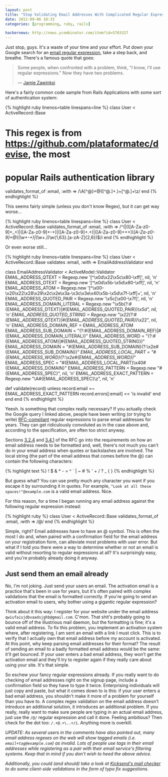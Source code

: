 ```yaml
---
layout: post
title: "Stop Validating Email Addresses With Complicated Regular Expressions"
date: 2012-09-06 10:33
categories: [programming, ruby, rails]

hackernews: http://news.ycombinator.com/item?id=5763327
---
```


Just stop, guys. It's a waste of your time and your effort. Put down your Google search for an [email regular expression](http://www.google.com/search?q=email+regex), take a step back, and breathe. There's a famous quote that goes:

> Some people, when confronted with a problem, think, "I know, I'll use regular expressions." Now they have two problems.
>
> — [Jamie Zawinksi](http://regex.info/blog/2006-09-15/247)

Here's a fairly common code sample from Rails Applications with some sort of authentication system:

{% highlight ruby linenos=table linespans=line %}
class User < ActiveRecord::Base
  # This regex is from https://github.com/plataformatec/devise, the most
  # popular Rails authentication library
  validates_format_of :email, :with => /\A[^@]+@([^@\.]+\.)+[^@\.]+\z/
end
{% endhighlight %}

This seems fairly simple (unless you don't know Regex), but it can get way worse...

{% highlight ruby linenos=table linespans=line %}
class User < ActiveRecord::Base
  validates_format_of :email, :with => /^(|(([A-Za-z0-9]+_+)|([A-Za-z0-9]+\-+)|([A-Za-z0-9]+\.+)|([A-Za-z0-9]+\++))*[A-Za-z0-9]+@((\w+\-+)|(\w+\.))*\w{1,63}\.[a-zA-Z]{2,6})$/i
end
{% endhighlight %}

Or even worse still...

{% highlight ruby linenos=table linespans=line %}
class User < ActiveRecord::Base
  validates :email, :with => EmailAddressValidator
end

class EmailAddressValidator < ActiveModel::Validator
  EMAIL_ADDRESS_QTEXT           = Regexp.new '[^\\x0d\\x22\\x5c\\x80-\\xff]', nil, 'n'
  EMAIL_ADDRESS_DTEXT           = Regexp.new '[^\\x0d\\x5b-\\x5d\\x80-\\xff]', nil, 'n'
  EMAIL_ADDRESS_ATOM            = Regexp.new '[^\\x00-\\x20\\x22\\x28\\x29\\x2c\\x2e\\x3a-\\x3c\\x3e\\x40\\x5b-\\x5d\\x7f-\\xff]+', nil, 'n'
  EMAIL_ADDRESS_QUOTED_PAIR     = Regexp.new '\\x5c[\\x00-\\x7f]', nil, 'n'
  EMAIL_ADDRESS_DOMAIN_LITERAL  = Regexp.new "\\x5b(?:#{EMAIL_ADDRESS_DTEXT}|#{EMAIL_ADDRESS_QUOTED_PAIR})*\\x5d", nil, 'n'
  EMAIL_ADDRESS_QUOTED_STRING   = Regexp.new "\\x22(?:#{EMAIL_ADDRESS_QTEXT}|#{EMAIL_ADDRESS_QUOTED_PAIR})*\\x22", nil, 'n'
  EMAIL_ADDRESS_DOMAIN_REF      = EMAIL_ADDRESS_ATOM
  EMAIL_ADDRESS_SUB_DOMAIN      = "(?:#{EMAIL_ADDRESS_DOMAIN_REF}|#{EMAIL_ADDRESS_DOMAIN_LITERAL})"
  EMAIL_ADDRESS_WORD            = "(?:#{EMAIL_ADDRESS_ATOM}|#{EMAIL_ADDRESS_QUOTED_STRING})"
  EMAIL_ADDRESS_DOMAIN          = "#{EMAIL_ADDRESS_SUB_DOMAIN}(?:\\x2e#{EMAIL_ADDRESS_SUB_DOMAIN})*"
  EMAIL_ADDRESS_LOCAL_PART      = "#{EMAIL_ADDRESS_WORD}(?:\\x2e#{EMAIL_ADDRESS_WORD})*"
  EMAIL_ADDRESS_SPEC            = "#{EMAIL_ADDRESS_LOCAL_PART}\\x40#{EMAIL_ADDRESS_DOMAIN}"
  EMAIL_ADDRESS_PATTERN         = Regexp.new "#{EMAIL_ADDRESS_SPEC}", nil, 'n'
  EMAIL_ADDRESS_EXACT_PATTERN   = Regexp.new "\\A#{EMAIL_ADDRESS_SPEC}\\z", nil, 'n'

  def validate(record)
    unless record.email =~ EMAIL_ADDRESS_EXACT_PATTERN
      record.errors[:email] << 'is invalid'
    end
  end
end
{% endhighlight %}

Yeesh. Is something that complex really necessary? If you actually check the Google query I linked above, people have been writing (or trying to write) [RFC-compliant](http://tools.ietf.org/html/rfc2822) regular expressions to parse email addresses for years. They can get ridiculously convoluted as in the case above and, according to the specification, are often too strict anyway.

Sections [3.2.4](http://tools.ietf.org/html/rfc2822#section-3.2.4) and [3.4.1](http://tools.ietf.org/html/rfc2822#section-3.4.1) of the RFC go into the requirements on how an email address needs to be formatted and, well, there's not much you can't do in your email address when quotes or backslashes are involved. The local string (the part of the email address that comes before the @) can contain the following characters:

{% highlight text %}
! $ & * - = ^ ` | ~ # % ' + / ? _ { }
{% endhighlight %}

But guess what? You can use pretty much any character you want if you escape it by surrounding it in quotes. For example, `"Look at all these spaces!"@example.com` is a valid email address. Nice.

For this reason, for a time I began running any email address against the following regular expression instead:

{% highlight ruby %}
class User < ActiveRecord::Base
  validates_format_of :email, :with => /@/
end
{% endhighlight %}

Simple, right? Email addresses have to have an @ symbol. This is often the most I do and, when paired with a confirmation field for the email address on your registration form, can alleviate most problems with user error. But what if I told you there were a way to determine whether or not an email is valid without resorting to regular expressions at all? It's surprisingly easy, and you're probably already doing it anyway.

## Just send them an email already

No, I'm not joking. Just send your users an email. The activation email is a practice that's been in use for years, but it's often paired with complex validations that the email is formatted correctly. If you're going to send an activation email to users, why bother using a gigantic regular expression?

Think about it this way: I register for your website under the email address `qwiufaisjdbvaadsjghb@gmail.com`. C'mon. That shit's probably going to bounce off of the illustrious mail daemon, but the formatting is fine; it's a valid email address. To fix this problem, you implement an activation system where, after registering, I am sent an email with a link I must click. This is to verify that I actually own that email address before my account is activated. At this point, why keep parsing email addresses for their format? The result of sending an email to a badly formatted email address would be the same: it'll get bounced. If your user enters a bad email address, they won't get the activation email and they'll try to register again if they really care about using your site. It's that simple.

So eschew your fancy regular expressions already. If you really want to do checking of email addresses right on the signup page, include a confirmation field so they have to type it twice. Enterprising individuals will just copy and paste, but what it comes down to is this: if your user enters a bad email address, you shouldn't make it more of a problem for yourself than you have to. A complex regex validation on the email address doesn't introduce an additional solution, it introduces an additional problem. If you really, really want to make sure people are typing in an actual email address, just use the `/@/` regular expression and call it done. Feeling ambitious? Then check for the dot too: `/.+@.+\..+/i`. Anything more is overkill.

_UPDATE: As several users in the comments have also pointed out, many email address regexes on the web will show tagged emails (i.e. `email+tag@example.com`) as invalid. Lots of people use tags in their email addresses while registering as a pair with their email service's filtering systems. Keep that in mind if you don't wish to heed the above advice._

_Additionally, you could (and should) take a look at [Kicksend's mail checker](https://github.com/Kicksend/mailcheck) to do some client-side validations in the form of typo fix suggestions._
